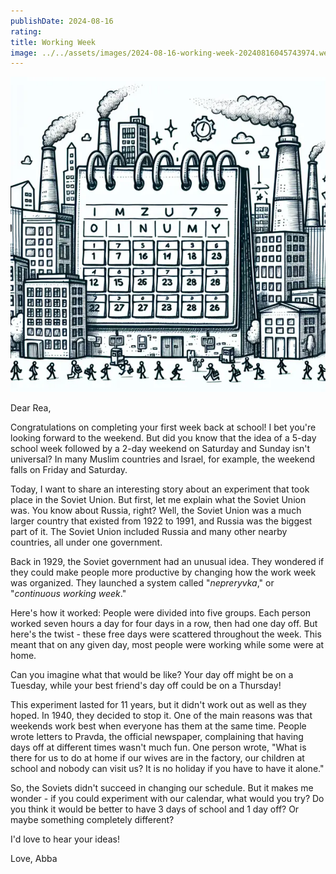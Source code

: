 ```yaml
---
publishDate: 2024-08-16
rating: 
title: Working Week
image: ../../assets/images/2024-08-16-working-week-20240816045743974.webp
---
```

![center|300](../../assets/images/2024-08-16-working-week-20240816045743974.webp)

Dear Rea,

Congratulations on completing your first week back at school! I bet you're looking forward to the weekend. But did you know that the idea of a 5-day school week followed by a 2-day weekend on Saturday and Sunday isn't universal? In many Muslim countries and Israel, for example, the weekend falls on Friday and Saturday.

Today, I want to share an interesting story about an experiment that took place in the Soviet Union. But first, let me explain what the Soviet Union was. You know about Russia, right? Well, the Soviet Union was a much larger country that existed from 1922 to 1991, and Russia was the biggest part of it. The Soviet Union included Russia and many other nearby countries, all under one government.

Back in 1929, the Soviet government had an unusual idea. They wondered if they could make people more productive by changing how the work week was organized. They launched a system called "*nepreryvka*," or "*continuous working week*."

Here's how it worked: People were divided into five groups. Each person worked seven hours a day for four days in a row, then had one day off. But here's the twist - these free days were scattered throughout the week. This meant that on any given day, most people were working while some were at home.

Can you imagine what that would be like? Your day off might be on a Tuesday, while your best friend's day off could be on a Thursday!

This experiment lasted for 11 years, but it didn't work out as well as they hoped. In 1940, they decided to stop it. One of the main reasons was that weekends work best when everyone has them at the same time. People wrote letters to Pravda, the official newspaper, complaining that having days off at different times wasn't much fun. One person wrote, "What is there for us to do at home if our wives are in the factory, our children at school and nobody can visit us? It is no holiday if you have to have it alone."

So, the Soviets didn't succeed in changing our schedule. But it makes me wonder - if you could experiment with our calendar, what would you try? Do you think it would be better to have 3 days of school and 1 day off? Or maybe something completely different?

I'd love to hear your ideas!

Love,
Abba

